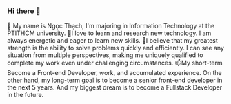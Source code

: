 ### Hi there 👋
🔭 My name is Ngọc Thạch, I'm majoring in Information Technology at the PTITHCM university.
👯I love to learn and research new technology. I am always energetic and eager to learn new skills.
💬I believe that my greatest strength is the ability to solve problems quickly and efficiently. I can see any situation from multiple perspectives, making me uniquely qualified to complete my work even under challenging circumstances.
📫My short-term Become a Front-end Developer, work, and accumulated experience. On the other hand, my long-term goal is to become a senior front-end developer in the next 5 years. And my biggest dream is to become a Fullstack Developer in the future.
